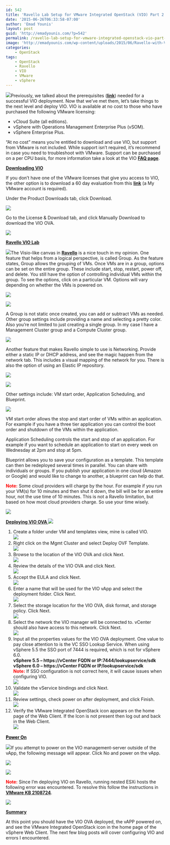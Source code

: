 ```yaml
---
id: 542
title: 'Ravello Lab Setup for VMware Integrated OpenStack (VIO) Part 2'
date: '2015-06-26T06:33:58-07:00'
author: 'Emad Younis'
layout: post
guid: 'http://emadyounis.com/?p=542'
permalink: /ravello-lab-setup-for-vmware-integrated-openstack-vio-part-2/
image: 'http://emadyounis.com/wp-content/uploads/2015/06/Ravello-with-VIO-Part-2.png'
categories:
    - OpenStack
tags:
    - OpenStack
    - Ravello
    - VIO
    - VMware
    - vSphere
---
```


![](https://younise.github.io/assets/img/2015/06/Ravello-with-VIO-Part-2.png?resize=300%2C113)Previously, we talked about the prerequisites (<span style="color: #0000ff;">**[link](http://emadyounis.com/openstack/ravello-lab-setup-for-vmware-integrated-openstack-vio-part-1/)**</span>) needed for a successful VIO deployment. Now that we’ve met them, let’s take things to the next level and deploy VIO. VIO is available at no cost to those who have purchased the following VMware licensing:

- vCloud Suite (all editions).
- vSphere with Operations Management Enterprise Plus (vSOM).
- vSphere Enterprise Plus.

“At no cost” means you’re entitled to download and use VIO, but support from VMware is not included. While support isn’t required, it’s recommend in case you need to troubleshoot with VMware. Support can be purchased on a per CPU basis, for more information take a look at the VIO <span style="color: #0000ff;">**[FAQ page](https://www.vmware.com/files/pdf/openstack/VMware-Integrated-OpenStack-Faqs.pdf)**</span>.

<span style="text-decoration: underline;">**Downloading VIO**</span>

If you don’t have one of the VMware licenses that give you access to VIO, the other option is to download a 60 day evaluation from this <span style="color: #0000ff;">**[link](https://my.vmware.com/web/vmware/info/slug/datacenter_cloud_infrastructure/vmware_integrated_openstack/1_0)**</span> (a My VMware account is required).

Under the Product Downloads tab, click Download.

[![](https://younise.github.io/assets/img/2015/06/Download-VIO.jpg?resize=1024%2C343)](https://younise.github.io/assets/img/2015/06/Download-VIO.jpg)

Go to the License &amp; Download tab, and click Manually Download to download the VIO OVA.

[![](https://younise.github.io/assets/img/2015/06/VIO-OVA.jpg?resize=1024%2C553)](https://younise.github.io/assets/img/2015/06/VIO-OVA.jpg)

<span style="text-decoration: underline;">**Ravello VIO Lab**</span>

![](https://younise.github.io/assets/img/2015/06/Lab.png?resize=86%2C81)The Visio-like canvas in <span style="color: #0000ff;">**[Ravello](http://www.ravellosystems.com/)**</span> is a nice touch in my opinion. One feature that helps from a logical perspective, is called Group. As the feature states, Group allows the grouping of VMs. Once VMs are in a group, options can be set on the entire group. These include start, stop, restart, power off, and delete. You still have the option of controlling individual VMs within the group. To see the options, click on a particular VM. Options will vary depending on whether the VMs is powered on.

[![](https://younise.github.io/assets/img/2015/06/Ravello-Group.jpg?resize=901%2C685)](https://younise.github.io/assets/img/2015/06/Ravello-Group.jpg)

[![](https://younise.github.io/assets/img/2015/06/Ravello-Setting-2.jpg?resize=1024%2C489)](https://younise.github.io/assets/img/2015/06/Ravello-Setting-2.jpg)

A Group is not static once created, you can add or subtract VMs as needed. Other group settings include providing a name and selecting a pretty color. Also you’re not limited to just creating a single group. In my case I have a Management Cluster group and a Compute Cluster group.

[![](https://younise.github.io/assets/img/2015/06/Ravello-Group-Setting.jpg?resize=589%2C219)](https://younise.github.io/assets/img/2015/06/Ravello-Group-Setting.jpg)

Another feature that makes Ravello simple to use is Networking. Provide either a static IP or DHCP address, and see the magic happen from the network tab. This includes a visual mapping of the network for you. There is also the option of using an Elastic IP repository.

[![](https://younise.github.io/assets/img/2015/06/Ravello-Network.jpg?resize=693%2C412)](https://younise.github.io/assets/img/2015/06/Ravello-Network.jpg)

[![](https://younise.github.io/assets/img/2015/06/Ravello-Elastic-1024x388.jpg?resize=1024%2C388)](https://younise.github.io/assets/img/2015/06/Ravello-Elastic.jpg)

Other settings include: VM start order, Application Scheduling, and Blueprint.

[![](https://younise.github.io/assets/img/2015/06/Ravello-Setting-21.jpg?resize=1024%2C506)](https://younise.github.io/assets/img/2015/06/Ravello-Setting-21.jpg)

VM start order allows the stop and start order of VMs within an application. For example if you have a three tier application you can control the boot order and shutdown of the VMs within the application.

Application Scheduling controls the start and stop of an application. For example if you want to schedule an application to start on every week on Wednesday at 2pm and stop at 5pm.

Blueprint allows you to save your configuration as a template. This template can then be redeployed several times in parallel. You can share with individuals or groups. If you publish your application in one cloud (Amazon or Google) and would like to change to another, a blueprint can help do that.

<span style="color: #ff0000;">**Note:**</span> Some cloud providers will charge by the hour. For example if you run your VM(s) for 10 minutes and then shut it down, the bill will be for an entire hour, not the use time of 10 minutes. This is not a Ravello limitation, but based on how most cloud providers charge. So use your time wisely.

[![](https://younise.github.io/assets/img/2015/06/BluePrint.jpg?resize=600%2C259)](https://younise.github.io/assets/img/2015/06/BluePrint.jpg)

<span style="text-decoration: underline;">**Deploying VIO OVA ![](https://younise.github.io/assets/img/2015/06/OVA.png?resize=90%2C90)**</span>

1. Create a folder under VM and templates view, mine is called VIO.  
    [![](https://younise.github.io/assets/img/2015/06/VIO-Folder.jpg?resize=705%2C263)](https://younise.github.io/assets/img/2015/06/VIO-Folder.jpg)
2. Right click on the Mgmt Cluster and select Deploy OVF Template.  
    [![](https://younise.github.io/assets/img/2015/06/VIO-OVA-Deploy-New.jpg?resize=537%2C742)](https://younise.github.io/assets/img/2015/06/VIO-OVA-Deploy-New.jpg)
3. Browse to the location of the VIO OVA and click Next.  
    [![](https://younise.github.io/assets/img/2015/06/OVA-Location.jpg?resize=960%2C561)](https://younise.github.io/assets/img/2015/06/OVA-Location.jpg)
4. Review the details of the VIO OVA and click Next.  
    [![](https://younise.github.io/assets/img/2015/06/Review-details-OVA.jpg?resize=958%2C565)](https://younise.github.io/assets/img/2015/06/Review-details-OVA.jpg)
5. Accept the EULA and click Next.  
    [![](https://younise.github.io/assets/img/2015/06/EULA-VIO.jpg?resize=961%2C572)](https://younise.github.io/assets/img/2015/06/EULA-VIO.jpg)
6. Enter a name that will be used for the VIO vApp and select the deployment folder. Click Next.  
    [![](https://younise.github.io/assets/img/2015/06/VIO-name-and-folder.jpg?resize=958%2C568)](https://younise.github.io/assets/img/2015/06/VIO-name-and-folder.jpg)
7. Select the storage location for the VIO OVA, disk format, and storage policy. Click Next.  
    [![](https://younise.github.io/assets/img/2015/06/VIO-Storage.jpg?resize=960%2C563)](https://younise.github.io/assets/img/2015/06/VIO-Storage.jpg)
8. Select the network the VIO manager will be connected to. vCenter should also have access to this network. Click Next.  
    [![](https://younise.github.io/assets/img/2015/06/VIO-Network.jpg?resize=957%2C563)](https://younise.github.io/assets/img/2015/06/VIO-Network.jpg)
9. Input all the properties values for the VIO OVA deployment. One value to pay close attention to is the VC SSO Lookup Service. When using vSphere 5.5 the SSO port of 7444 is required, which is not for vSphere 6.0.  
    **vSphere 5.5 – https://vCenter FQDN or IP:7444/lookupservice/sdk**  
    **vSphere 6.0 – https://vCenter FQDN or IP/lookupservice/sdk**  
    <span style="color: #ff0000;">**Note:**</span> If SSO configuration is not correct here, it will cause issues when configuring VIO.  
    [![](https://younise.github.io/assets/img/2015/06/Customize-VIO-OVA.jpg?resize=1024%2C548)](https://younise.github.io/assets/img/2015/06/Customize-VIO-OVA.jpg)
10. Validate the vService bindings and click Next.  
    [![](https://younise.github.io/assets/img/2015/06/vService-Bindings.jpg?resize=1024%2C520)](https://younise.github.io/assets/img/2015/06/vService-Bindings.jpg)
11. Review settings, check power on after deployment, and click Finish.  
    [![](https://younise.github.io/assets/img/2015/06/Review-VIO.jpg?resize=1024%2C520)](https://younise.github.io/assets/img/2015/06/Review-VIO.jpg)
12. Verify the VMware Integrated OpenStack icon appears on the home page of the Web Client. If the Icon is not present then log out and back in the Web Client.  
    [![](https://younise.github.io/assets/img/2015/06/Web-Client-ICON.jpg?resize=923%2C222)](https://younise.github.io/assets/img/2015/06/Web-Client-ICON.jpg)

<span style="text-decoration: underline;">**<span style="color: #000000;">Power On </span>**</span>

![](https://younise.github.io/assets/img/2015/06/power-button.png?resize=41%2C41)If you attempt to power on the VIO management-server outside of the vApp, the following message will appear. Click No and power on the vApp.

[![](https://younise.github.io/assets/img/2015/06/VIO-Mgmt-SRV-power-on.jpg?resize=317%2C199)](https://younise.github.io/assets/img/2015/06/VIO-Mgmt-SRV-power-on.jpg)

[![](https://younise.github.io/assets/img/2015/06/vApp-Power-On.jpg?resize=592%2C226)](https://younise.github.io/assets/img/2015/06/vApp-Power-On.jpg)

<span style="color: #ff0000;">**Note:**</span> Since I’m deploying VIO on Ravello, running nested ESXi hosts the following error was encountered. To resolve this follow the instructions in <span style="color: #0000ff;">**[VMware KB 2108724](http://kb.vmware.com/selfservice/microsites/search.do?language=en_US&cmd=displayKC&externalId=2108724)**</span>.

[![](https://younise.github.io/assets/img/2015/06/Hypervisor-Error.jpg?resize=294%2C119)](https://younise.github.io/assets/img/2015/06/Hypervisor-Error.jpg)

<span style="text-decoration: underline;">**Summary**</span>

At this point you should have the VIO OVA deployed, the vAPP powered on, and see the VMware Integrated OpenStack icon in the home page of the vSphere Web Client. The next few blog posts will cover configuring VIO and errors I encountered.

